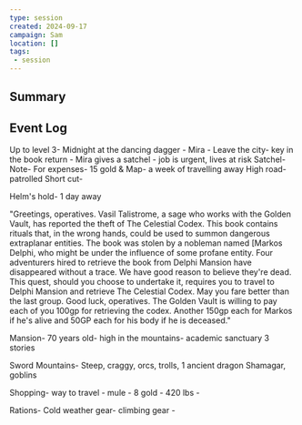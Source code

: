 ```yaml
---
type: session
created: 2024-09-17
campaign: Sam
location: []
tags:
 - session
---
```



## Summary

## Event Log

Up to level 3- 
Midnight at the dancing dagger - Mira - 
Leave the city- key in the book return - Mira gives a satchel - job is urgent, lives at risk
Satchel- Note- For expenses- 15 gold & Map- a week of travelling away
High road- patrolled 
Short cut- 

Helm's hold- 1 day away

"Greetings, operatives. Vasil Talistrome, a sage who works with the Golden Vault, has reported the theft of The Celestial Codex. This book contains rituals that, in the wrong hands, could be used to summon dangerous extraplanar entities. The book was stolen by a nobleman named [Markos Delphi, who might be under the influence of some profane entity. Four adventurers hired to retrieve the book from Delphi Mansion have disappeared without a trace. We have good reason to believe they're dead. This quest, should you choose to undertake it, requires you to travel to Delphi Mansion and retrieve The Celestial Codex. May you fare better than the last group. Good luck, operatives. The Golden Vault is willing to pay each of you 100gp for retrieving the codex. Another 150gp each for Markos if he's alive and 50GP each for his body if he is deceased."

Mansion- 70 years old- high in the mountains- academic sanctuary 3 stories 

Sword Mountains- Steep, craggy, orcs, trolls, 1 ancient dragon Shamagar, goblins 

Shopping- 
way to travel - mule - 8 gold - 420 lbs -  

Rations- Cold weather gear- climbing gear - 